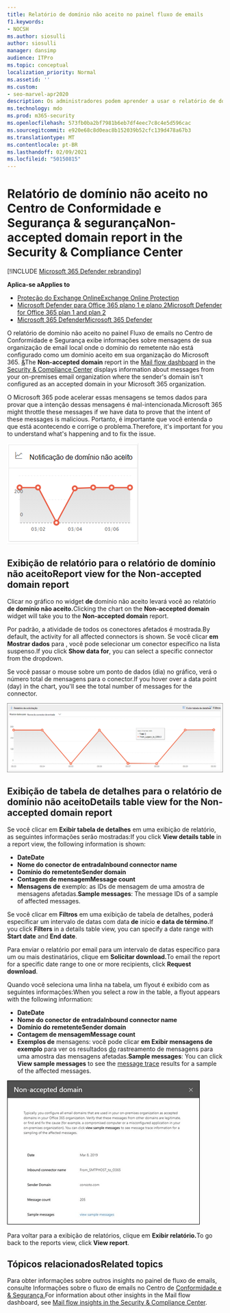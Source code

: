 ```yaml
---
title: Relatório de domínio não aceito no painel fluxo de emails
f1.keywords:
- NOCSH
ms.author: siosulli
author: siosulli
manager: dansimp
audience: ITPro
ms.topic: conceptual
localization_priority: Normal
ms.assetid: ''
ms.custom:
- seo-marvel-apr2020
description: Os administradores podem aprender a usar o relatório de domínio não aceito no painel Fluxo de emails no Centro de Conformidade e Segurança para monitorar mensagens de sua organização local onde o domínio do remetente não está configurado no Microsoft 365. &
ms.technology: mdo
ms.prod: m365-security
ms.openlocfilehash: 573fb0ba2bf7981b6eb7df4eec7c8c4e5d596cac
ms.sourcegitcommit: e920e68c8d0eac8b152039b52cfc139d478a67b3
ms.translationtype: MT
ms.contentlocale: pt-BR
ms.lasthandoff: 02/09/2021
ms.locfileid: "50150815"
---
```

# <a name="non-accepted-domain-report-in-the-security--compliance-center"></a><span data-ttu-id="9ee75-103">Relatório de domínio não aceito no Centro de Conformidade e Segurança & segurança</span><span class="sxs-lookup"><span data-stu-id="9ee75-103">Non-accepted domain report in the Security & Compliance Center</span></span>

[!INCLUDE [Microsoft 365 Defender rebranding](../includes/microsoft-defender-for-office.md)]

<span data-ttu-id="9ee75-104">**Aplica-se a**</span><span class="sxs-lookup"><span data-stu-id="9ee75-104">**Applies to**</span></span>
- [<span data-ttu-id="9ee75-105">Proteção do Exchange Online</span><span class="sxs-lookup"><span data-stu-id="9ee75-105">Exchange Online Protection</span></span>](https://go.microsoft.com/fwlink/?linkid=2148611)
- [<span data-ttu-id="9ee75-106">Microsoft Defender para Office 365 plano 1 e plano 2</span><span class="sxs-lookup"><span data-stu-id="9ee75-106">Microsoft Defender for Office 365 plan 1 and plan 2</span></span>](https://go.microsoft.com/fwlink/?linkid=2148715)
- [<span data-ttu-id="9ee75-107">Microsoft 365 Defender</span><span class="sxs-lookup"><span data-stu-id="9ee75-107">Microsoft 365 Defender</span></span>](https://go.microsoft.com/fwlink/?linkid=2118804)

<span data-ttu-id="9ee75-108">O  relatório de domínio não [](mail-flow-insights-v2.md) aceito no painel Fluxo de emails no Centro de Conformidade e Segurança exibe informações sobre mensagens de sua organização de email local onde o domínio do remetente não está configurado como um domínio aceito em sua organização do Microsoft 365. [&](https://protection.office.com)</span><span class="sxs-lookup"><span data-stu-id="9ee75-108">The **Non-accepted domain** report in the [Mail flow dashboard](mail-flow-insights-v2.md) in the [Security & Compliance Center](https://protection.office.com) displays information about messages from your on-premises email organization where the sender's domain isn't configured as an accepted domain in your Microsoft 365 organization.</span></span>

<span data-ttu-id="9ee75-109">O Microsoft 365 pode acelerar essas mensagens se temos dados para provar que a intenção dessas mensagens é mal-intencionada.</span><span class="sxs-lookup"><span data-stu-id="9ee75-109">Microsoft 365 might throttle these messages if we have data to prove that the intent of these messages is malicious.</span></span> <span data-ttu-id="9ee75-110">Portanto, é importante que você entenda o que está acontecendo e corrige o problema.</span><span class="sxs-lookup"><span data-stu-id="9ee75-110">Therefore, it's important for you to understand what's happening and to fix the issue.</span></span>

![Widget de domínio não aceito no painel Fluxo de emails no Centro de Conformidade e Segurança & Segurança](../../media/mfi-non-accepted-domain-report-widget.png)

## <a name="report-view-for-the-non-accepted-domain-report"></a><span data-ttu-id="9ee75-112">Exibição de relatório para o relatório de domínio não aceito</span><span class="sxs-lookup"><span data-stu-id="9ee75-112">Report view for the Non-accepted domain report</span></span>

<span data-ttu-id="9ee75-113">Clicar no gráfico no widget **de** domínio não aceito levará você ao relatório **de domínio não aceito.**</span><span class="sxs-lookup"><span data-stu-id="9ee75-113">Clicking the chart on the **Non-accepted domain** widget will take you to the **Non-accepted domain** report.</span></span>

<span data-ttu-id="9ee75-114">Por padrão, a atividade de todos os conectores afetados é mostrada.</span><span class="sxs-lookup"><span data-stu-id="9ee75-114">By default, the activity for all affected connectors is shown.</span></span> <span data-ttu-id="9ee75-115">Se você clicar **em Mostrar dados** para , você pode selecionar um conector específico na lista suspenso.</span><span class="sxs-lookup"><span data-stu-id="9ee75-115">If you click **Show data for**, you can select a specific connector from the dropdown.</span></span>

<span data-ttu-id="9ee75-116">Se você passar o mouse sobre um ponto de dados (dia) no gráfico, verá o número total de mensagens para o conector.</span><span class="sxs-lookup"><span data-stu-id="9ee75-116">If you hover over a data point (day) in the chart, you'll see the total number of messages for the connector.</span></span>

![Exibição de relatório no relatório de domínio não aceito](../../media/mfi-non-accepted-domain-report-overview-view.png)

## <a name="details-table-view-for-the-non-accepted-domain-report"></a><span data-ttu-id="9ee75-118">Exibição de tabela de detalhes para o relatório de domínio não aceito</span><span class="sxs-lookup"><span data-stu-id="9ee75-118">Details table view for the Non-accepted domain report</span></span>

<span data-ttu-id="9ee75-119">Se você clicar em **Exibir tabela de detalhes** em uma exibição de relatório, as seguintes informações serão mostradas:</span><span class="sxs-lookup"><span data-stu-id="9ee75-119">If you click **View details table** in a report view, the following information is shown:</span></span>

- <span data-ttu-id="9ee75-120">**Date**</span><span class="sxs-lookup"><span data-stu-id="9ee75-120">**Date**</span></span>
- <span data-ttu-id="9ee75-121">**Nome do conector de entrada**</span><span class="sxs-lookup"><span data-stu-id="9ee75-121">**Inbound connector name**</span></span>
- <span data-ttu-id="9ee75-122">**Domínio do remetente**</span><span class="sxs-lookup"><span data-stu-id="9ee75-122">**Sender domain**</span></span>
- <span data-ttu-id="9ee75-123">**Contagem de mensagem**</span><span class="sxs-lookup"><span data-stu-id="9ee75-123">**Message count**</span></span>
- <span data-ttu-id="9ee75-124">**Mensagens de** exemplo: as IDs de mensagem de uma amostra de mensagens afetadas.</span><span class="sxs-lookup"><span data-stu-id="9ee75-124">**Sample messages**: The message IDs of a sample of affected messages.</span></span>

<span data-ttu-id="9ee75-125">Se você clicar em **Filtros** em uma exibição de tabela de detalhes, poderá especificar um intervalo de datas com data **de** início **e data de término.**</span><span class="sxs-lookup"><span data-stu-id="9ee75-125">If you click **Filters** in a details table view, you can specify a date range with **Start date** and **End date**.</span></span>

<span data-ttu-id="9ee75-126">Para enviar o relatório por email para um intervalo de datas específico para um ou mais destinatários, clique em **Solicitar download.**</span><span class="sxs-lookup"><span data-stu-id="9ee75-126">To email the report for a specific date range to one or more recipients, click **Request download**.</span></span>

<span data-ttu-id="9ee75-127">Quando você seleciona uma linha na tabela, um flyout é exibido com as seguintes informações:</span><span class="sxs-lookup"><span data-stu-id="9ee75-127">When you select a row in the table, a flyout appears with the following information:</span></span>

- <span data-ttu-id="9ee75-128">**Date**</span><span class="sxs-lookup"><span data-stu-id="9ee75-128">**Date**</span></span>
- <span data-ttu-id="9ee75-129">**Nome do conector de entrada**</span><span class="sxs-lookup"><span data-stu-id="9ee75-129">**Inbound connector name**</span></span>
- <span data-ttu-id="9ee75-130">**Domínio do remetente**</span><span class="sxs-lookup"><span data-stu-id="9ee75-130">**Sender domain**</span></span>
- <span data-ttu-id="9ee75-131">**Contagem de mensagem**</span><span class="sxs-lookup"><span data-stu-id="9ee75-131">**Message count**</span></span>
- <span data-ttu-id="9ee75-132">**Exemplos de** mensagens: você pode clicar **em Exibir mensagens de exemplo** para ver os resultados [do](message-trace-scc.md) rastreamento de mensagens para uma amostra das mensagens afetadas.</span><span class="sxs-lookup"><span data-stu-id="9ee75-132">**Sample messages**: You can click **View sample messages** to see the [message trace](message-trace-scc.md) results for a sample of the affected messages.</span></span>

![Submenu de detalhes após selecionar uma linha no exibição de tabela Detalhes no relatório de domínio não aceito](../../media/mfi-non-accepted-domain-report-details-flyout.png)

<span data-ttu-id="9ee75-134">Para voltar para a exibição de relatórios, clique em **Exibir relatório.**</span><span class="sxs-lookup"><span data-stu-id="9ee75-134">To go back to the reports view, click **View report**.</span></span>

## <a name="related-topics"></a><span data-ttu-id="9ee75-135">Tópicos relacionados</span><span class="sxs-lookup"><span data-stu-id="9ee75-135">Related topics</span></span>

<span data-ttu-id="9ee75-136">Para obter informações sobre outros insights no painel de fluxo de emails, consulte Informações sobre o fluxo de emails no Centro de [Conformidade e & Segurança.](mail-flow-insights-v2.md)</span><span class="sxs-lookup"><span data-stu-id="9ee75-136">For information about other insights in the Mail flow dashboard, see [Mail flow insights in the Security & Compliance Center](mail-flow-insights-v2.md).</span></span>
